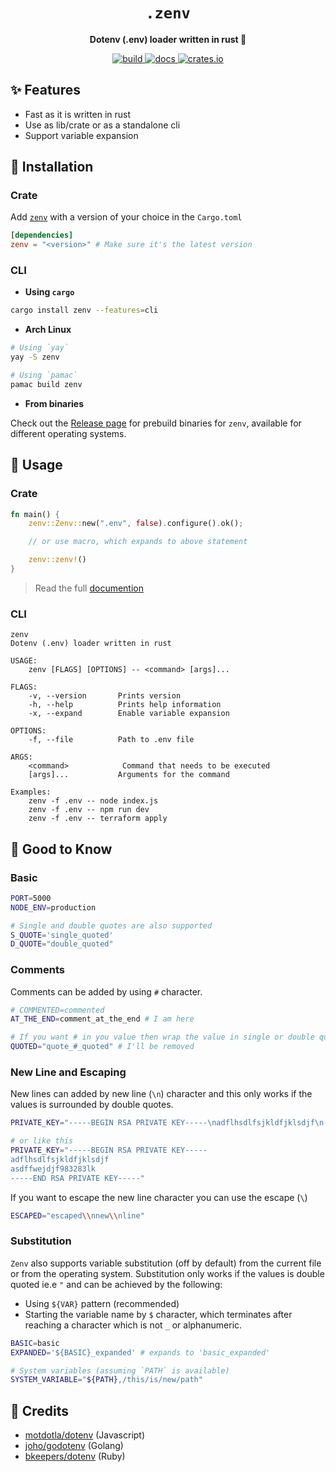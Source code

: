 <h1 align="center">
    <code>.zenv</code>
</h1>
<p align="center"><b>Dotenv (.env) loader written in rust 🦀</b></p>

<p align="center">
  <a aria-label="build" href="https://github.com/numToStr/zenv/actions/workflows/build.yml">
    <img alt="build" src="https://github.com/numToStr/zenv/actions/workflows/build.yml/badge.svg">
  </a>
  <a aria-label="docs" href="https://docs.rs/zenv">
    <img alt="docs" src="https://docs.rs/zenv/badge.svg">
  </a>
  <a aria-label="crates.io" href="https://crates.io/crates/zenv">
    <img alt="crates.io" src="https://img.shields.io/crates/v/zenv.svg">
  </a>
</p>

## ✨ Features

- Fast as it is written in rust
- Use as lib/crate or as a standalone cli
- Support variable expansion

## 🚀 Installation

### Crate

Add [`zenv`](https://crates.io/crates/zenv) with a version of your choice in the `Cargo.toml`

```toml
[dependencies]
zenv = "<version>" # Make sure it's the latest version
```

### CLI

- **Using `cargo`**

```bash
cargo install zenv --features=cli
```

- **Arch Linux**

```bash
# Using `yay`
yay -S zenv

# Using `pamac`
pamac build zenv
```

- **From binaries**

Check out the [Release page](https://github.com/numToStr/zenv/releases) for prebuild binaries for `zenv`, available for different operating systems.

## 🤞 Usage

### Crate

```rust
fn main() {
    zenv::Zenv::new(".env", false).configure().ok();

    // or use macro, which expands to above statement

    zenv::zenv!()
}
```

> Read the full [documention](https:://docs.rs/zenv)

### CLI

```
zenv
Dotenv (.env) loader written in rust

USAGE:
    zenv [FLAGS] [OPTIONS] -- <command> [args]...

FLAGS:
    -v, --version       Prints version
    -h, --help          Prints help information
    -x, --expand        Enable variable expansion

OPTIONS:
    -f, --file          Path to .env file

ARGS:
    <command>            Command that needs to be executed
    [args]...           Arguments for the command

Examples:
    zenv -f .env -- node index.js
    zenv -f .env -- npm run dev
    zenv -f .env -- terraform apply
```

## 🙌 Good to Know

### Basic

```bash
PORT=5000
NODE_ENV=production

# Single and double quotes are also supported
S_QUOTE='single_quoted'
D_QUOTE="double_quoted"
```

### Comments

Comments can be added by using `#` character.

```bash
# COMMENTED=commented
AT_THE_END=comment_at_the_end # I am here

# If you want # in you value then wrap the value in single or double quotes
QUOTED="quote_#_quoted" # I'll be removed
```

### New Line and Escaping

New lines can added by new line (`\n`) character and this only works if the values is surrounded by double quotes.

```bash
PRIVATE_KEY="-----BEGIN RSA PRIVATE KEY-----\nadflhsdlfsjkldfjklsdjf\n-----END RSA PRIVATE KEY-----"

# or like this
PRIVATE_KEY="-----BEGIN RSA PRIVATE KEY-----
adflhsdlfsjkldfjklsdjf
asdffwejdjf983283lk
-----END RSA PRIVATE KEY-----"
```

If you want to escape the new line character you can use the escape (`\`)

```bash
ESCAPED="escaped\\nnew\\nline"
```

### Substitution

`Zenv` also supports variable substitution (off by default) from the current file or from the operating system. Substitution only works if the values is double quoted ie.e `"` and can be achieved by the following:

- Using `${VAR}` pattern (recommended)
- Starting the variable name by `$` character, which terminates after reaching a character which is not `_` or alphanumeric.

```bash
BASIC=basic
EXPANDED='${BASIC}_expanded' # expands to 'basic_expanded'

# System variables (assuming `PATH` is available)
SYSTEM_VARIABLE="${PATH},/this/is/new/path"
```

## 🙏 Credits

- [motdotla/dotenv](https://github.com/motdotla/dotenv) (Javascript)
- [joho/godotenv](https://github.com/joho/godotenv) (Golang)
- [bkeepers/dotenv](https://github.com/bkeepers/dotenv) (Ruby)
